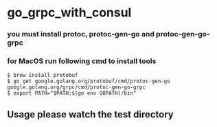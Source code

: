 # go_grpc_with_consul

### you must install protoc, protoc-gen-go and protoc-gen-go-grpc
### for MacOS run following cmd to install tools

```console
$ brew install protobuf
$ go get google.golang.org/protobuf/cmd/protoc-gen-go google.golang.org/grpc/cmd/protoc-gen-go-grpc
$ export PATH="$PATH:$(go env GOPATH)/bin"
 ```

 ## Usage please watch the test directory